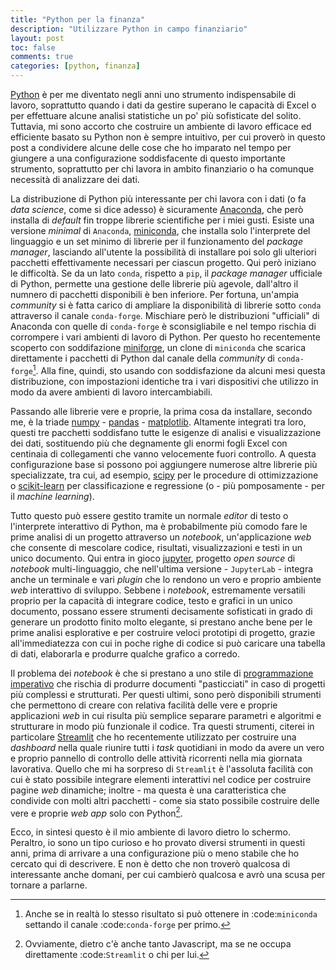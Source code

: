 ```yaml
---
title: "Python per la finanza"
description: "Utilizzare Python in campo finanziario"
layout: post
toc: false
comments: true
categories: [python, finanza]
---
```


[Python](https://www.python.org) è per me diventato negli anni uno strumento indispensabile di lavoro, soprattutto quando i dati da gestire superano le capacità di Excel o per effettuare alcune analisi statistiche un po' più sofisticate del solito. Tuttavia, mi sono accorto che costruire un ambiente di lavoro efficace ed efficiente basato su Python non è sempre intuitivo, per cui proverò in questo post a condividere alcune delle cose che ho imparato nel tempo per giungere a una configurazione soddisfacente di questo importante strumento, soprattutto per chi lavora in ambito finanziario o ha comunque necessità di analizzare dei dati.

La distribuzione di Python più interessante per chi lavora con i dati (o fa *data science*, come si dice adesso) è sicuramente [Anaconda](https://www.anaconda.com/products/individual), che però installa di *default* fin troppe librerie scientifiche per i miei gusti. Esiste una versione *minimal* di `Anaconda`, [miniconda](https://docs.conda.io/en/latest/miniconda.html), che installa solo l'interprete del linguaggio e un set minimo di librerie per il funzionamento del *package manager*, lasciando all'utente la possibilità di installare poi solo gli ulteriori pacchetti effettivamente necessari per ciascun progetto. Qui però iniziano le difficoltà. Se da un lato `conda`, rispetto a `pip`, il *package manager* ufficiale di Python, permette una gestione delle librerie più agevole, dall'altro il numnero di pacchetti disponibili è ben inferiore. Per fortuna, un'ampia *community* si è fatta carico di ampliare la disponibilità di librerie sotto `conda` attraverso il canale `conda-forge`. Mischiare però le distribuzioni "ufficiali" di Anaconda con quelle di `conda-forge` è sconsigliabile e nel tempo rischia di corrompere i vari ambienti di lavoro di Python. Per questo ho recentemente scoperto con soddifazione [miniforge](https://github.com/conda-forge/miniforge), un clone di `miniconda` che scarica direttamente i pacchetti di Python dal canale della *community* di `conda-forge`[^1]. Alla fine, quindi, sto usando con soddisfazione da alcuni mesi questa distribuzione, con impostazioni identiche tra i vari dispositivi che utilizzo in modo da avere ambienti di lavoro intercambiabili.

Passando alle librerie vere e proprie, la prima cosa da installare, secondo me, è la triade [numpy](https://numpy.org/>) - [pandas](https://pandas.pydata.org/) - [matplotlib](https://matplotlib.org/). Altamente integrati tra loro, questi tre pacchetti soddisfano tutte le esigenze di analisi e visualizzazione dei dati, sostituendo più che degnamente gli enormi fogli Excel con centinaia di collegamenti che vanno velocemente fuori controllo. A questa configurazione base si possono poi aggiungere numerose altre librerie più specializzate, tra cui, ad esempio, [scipy](https://www.scipy.org/) per le procedure di ottimizzazione o [scikit-learn](https://scikit-learn.org/stable/) per classificazione e regressione (o - più pomposamente - per il *machine learning*).

Tutto questo può essere gestito tramite un normale *editor* di testo o l'interprete interattivo di Python, ma è probabilmente più comodo fare le prime analisi di un progetto attraverso un *notebook*, un'applicazione *web* che consente di mescolare codice, risultati, visualizzazioni e testi in un unico documento. Qui entra in gioco [jupyter](https://jupyter.org/), progetto *open source* di *notebook* multi-linguaggio, che nell'ultima versione - `JupyterLab` - integra anche un terminale e vari *plugin* che lo rendono un vero e proprio ambiente *web* interattivo di sviluppo. Sebbene i *notebook*, estremamente versatili proprio per la capacità di integrare codice, testo e grafici in un unico documento, possano essere strumenti decisamente sofisticati in grado di generare un prodotto finito molto elegante, si prestano anche bene per le prime analisi esplorative e per costruire veloci prototipi di progetto, grazie all'immediatezza con cui in poche righe di codice si può caricare una tabella di dati, elaborarla e produrre qualche grafico a corredo.

Il problema dei *notebook* è che si prestano a uno stile di [programmazione imperativo](https://it.wikipedia.org/wiki/Programmazione_imperativa) che rischia di produrre documenti "pasticciati" in caso di progetti più complessi e strutturati. Per questi ultimi, sono però disponibili strumenti che permettono di creare con relativa facilità delle vere e proprie applicazioni *web* in cui risulta più semplice separare parametri e algoritmi e strutturare in modo più funzionale il codice. Tra questi strumenti, citerei in particolare [Streamlit](https://streamlit.io/) che ho recentemente utilizzato per costruire una *dashboard* nella quale riunire tutti i *task* quotidiani in modo da avere un vero e proprio pannello di controllo delle attività ricorrenti nella mia giornata lavorativa. Quello che mi ha sorpreso di `Streamlit` è l'assoluta facilità con cui è stato possibile integrare elementi interattivi nel codice per costruire pagine *web* dinamiche; inoltre - ma questa è una caratteristica che condivide con molti altri pacchetti - come sia stato possibile costruire delle vere e proprie *web app* solo con Python[^2].

Ecco, in sintesi questo è il mio ambiente di lavoro dietro lo schermo. Peraltro, io sono un tipo curioso e ho provato diversi strumenti in questi anni, prima di arrivare a una configurazione più o meno stabile che ho cercato qui di descrivere. E non è detto che non troverò qualcosa di interessante anche domani, per cui cambierò qualcosa e avrò una scusa per tornare a parlarne. 

[^1]: Anche se in realtà lo stesso risultato si può ottenere in :code:`miniconda` settando il canale :code:`conda-forge` per primo.
[^2]: Ovviamente, dietro c'è anche tanto Javascript, ma se ne occupa direttamente :code:`Streamlit` o chi per lui.
 
